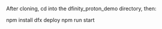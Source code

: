 After cloning, cd into the dfinity_proton_demo directory, then:

npm install
dfx deploy
npm run start

